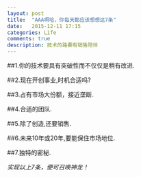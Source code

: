 ```yaml
---
layout: post
title:  "AAA啊哈，你每天都应该想想这7条"
date:   2015-12-11 17:15
categories: Life
comments: true
description: 技术的路要有销售陪伴
---
```


##1.你的技术要具有突破性而不仅仅是稍有改进.



##2.现在开创事业,时机合适吗?



##3.占有市场大份额，接近垄断.



##4.合适的团队.



##5.除了创造,还要销售.



##6.未来10年或20年,要能保住市场地位.



##7.独特的密秘. 





*实现以上7条，便可召唤神龙！*




















